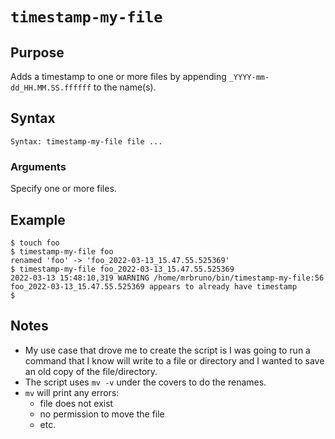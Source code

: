 # `timestamp-my-file`

## Purpose
Adds a timestamp to one or more files by appending `_YYYY-mm-dd_HH.MM.SS.ffffff` to the name(s).

## Syntax
```
Syntax: timestamp-my-file file ...
```

### Arguments
Specify one or more files.

## Example

```
$ touch foo
$ timestamp-my-file foo
renamed 'foo' -> 'foo_2022-03-13_15.47.55.525369'
$ timestamp-my-file foo_2022-03-13_15.47.55.525369
2022-03-13 15:48:10,319 WARNING /home/mrbruno/bin/timestamp-my-file:56 foo_2022-03-13_15.47.55.525369 appears to already have timestamp
$
```

## Notes

- My use case that drove me to create the script is I was going to run a command that I know will write to a file or directory and I wanted to save an old copy of the file/directory.
- The script uses `mv -v` under the covers to do the renames.
- `mv` will print any errors:
    - file does not exist
    - no permission to move the file
    - etc.
